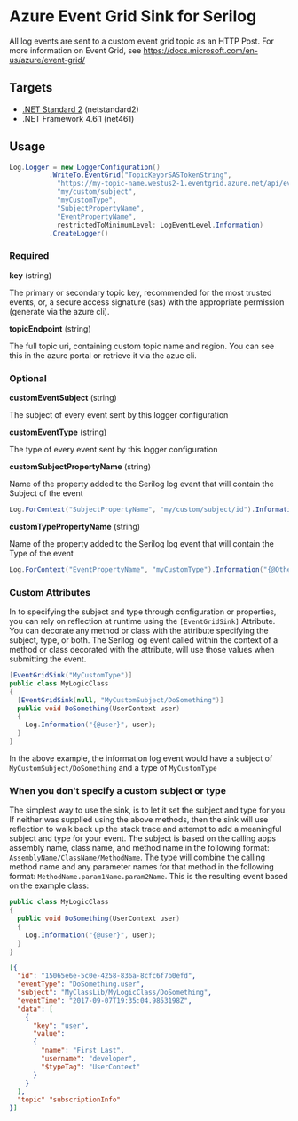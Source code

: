 # Azure Event Grid Sink for Serilog

All log events are sent to a custom event grid topic as an HTTP Post. For more information on Event Grid, see https://docs.microsoft.com/en-us/azure/event-grid/

## Targets

* [.NET Standard 2](https://github.com/dotnet/standard/blob/master/docs/versions.md) (netstandard2)
* .NET Framework 4.6.1 (net461)

## Usage

```csharp
Log.Logger = new LoggerConfiguration()
          .WriteTo.EventGrid("TopicKeyorSASTokenString", 
            "https://my-topic-name.westus2-1.eventgrid.azure.net/api/events",
            "my/custom/subject",
            "myCustomType",
            "SubjectPropertyName",
            "EventPropertyName",
            restrictedToMinimumLevel: LogEventLevel.Information)
          .CreateLogger()
```

### Required

**key** (string)

The primary or secondary topic key, recommended for the most trusted events, or, a secure access signature (sas) with the appropriate permission (generate via the azure cli).

**topicEndpoint** (string)

The full topic uri, containing custom topic name and region. You can see this in the azure portal or retrieve it via the azue cli.

### Optional

**customEventSubject** (string)

The subject of every event sent by this logger configuration

**customEventType** (string)

The type of every event sent by this logger configuration

**customSubjectPropertyName** (string)

Name of the property added to the Serilog log event that will contain the Subject of the event

```csharp
Log.ForContext("SubjectPropertyName", "my/custom/subject/id").Information("{@OtherData}", otherData)
```

**customTypePropertyName** (string)

Name of the property added to the Serilog log event that will contain the Type of the event

```csharp
Log.ForContext("EventPropertyName", "myCustomType").Information("{@OtherData}", otherData)
```

### Custom Attributes

In to specifying the subject and type through configuration or properties, you can rely on reflection at runtime using the `[EventGridSink]` Attribute. You can decorate any method or class with the attribute specifying the subject, type, or both. The Serilog log event called within the context of a method or class decorated with the attribute, will use those values when submitting the event.

```csharp
[EventGridSink("MyCustomType")]
public class MyLogicClass
{ 
  [EventGridSink(null, "MyCustomSubject/DoSomething")]
  public void DoSomething(UserContext user)
  {
    Log.Information("{@user}", user);
  }
}
```

In the above example, the information log event would have a subject of `MyCustomSubject/DoSomething` and a type of `MyCustomType`

### When you don't specify a custom subject or type

The simplest way to use the sink, is to let it set the subject and type for you. If neither was supplied using the above methods, then the sink will use reflection to walk back up the stack trace and attempt to add a meaningful subject and type for your event. The subject is based on the calling apps assembly name, class name, and method name in the following format: `AssemblyName/ClassName/MethodName`. The type will combine the calling method name and any parameter names for that method in the following format: `MethodName.param1Name.param2Name`. This is the resulting event based on the example class:

```csharp
public class MyLogicClass
{ 
  public void DoSomething(UserContext user)
  {
    Log.Information("{@user}", user);
  }
}
```

```json
[{
  "id": "15065e6e-5c0e-4258-836a-8cfc6f7b0efd",
  "eventType": "DoSomething.user",
  "subject": "MyClassLib/MyLogicClass/DoSomething",
  "eventTime": "2017-09-07T19:35:04.9853198Z",
  "data": [
    {
      "key": "user",
      "value": 
      {
        "name": "First Last",
        "username": "developer",
        "$typeTag": "UserContext"
      }
    }
  ],
  "topic" "subscriptionInfo"
}]
```



